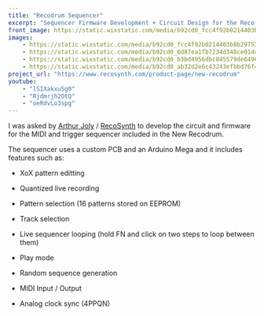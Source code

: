 ```yaml
---
title: "Recodrum Sequencer"
excerpt: "Sequencer Firmware Development + Circuit Design for the Reco-Synth's Recodrum line"
front_image: https://static.wixstatic.com/media/b92cd0_fcc4f92b0214403b8b297532525e38e7~mv2.jpg/v1/fill/w_676,h_652,al_c,q_85,usm_0.66_1.00_0.01/b92cd0_fcc4f92b0214403b8b297532525e38e7~mv2.jpg
images:
    - https://static.wixstatic.com/media/b92cd0_fcc4f92b0214403b8b297532525e38e7~mv2.jpg/v1/fill/w_676,h_652,al_c,q_85,usm_0.66_1.00_0.01/b92cd0_fcc4f92b0214403b8b297532525e38e7~mv2.jpg
    - https://static.wixstatic.com/media/b92cd0_6d87ea1fb7234d348ce01dd3fd80caac~mv2.jpg/v1/fill/w_1000,h_1000,al_c,q_85,usm_0.66_1.00_0.01,enc_avif,quality_auto/b92cd0_6d87ea1fb7234d348ce01dd3fd80caac~mv2.jpg
    - https://static.wixstatic.com/media/b92cd0_b3bd4956dbc845579de6496ddd7103a6~mv2.png/v1/fill/w_1346,h_990,al_c,q_90,usm_0.66_1.00_0.01,enc_avif,quality_auto/IMG_0609_HEIC.png
    - https://static.wixstatic.com/media/b92cd0_ab32d2e6c43243efbbd76f4b1ffba406~mv2.png/v1/fill/w_926,h_694,al_c,q_90,usm_0.66_1.00_0.01,enc_avif,quality_auto/IMG_1986_heic.png
project_url: "https://www.recosynth.com/product-page/new-recodrum"
youtube:
    - "lSIXakxuSg0"
    - "Rjdmrjh2OtQ"
    - "oeRdvLo3spg"
---
```



I was asked by [Arthur Joly](http://instagram.com/arthurjoly) / [RecoSynth](http://recosynth.com) to develop the circuit and firmware for the MIDI and trigger sequencer included in the New Recodrum.


The sequencer uses a custom PCB and an Arduino Mega and it includes features such as:

- XoX pattern editting 

- Quantized live recording

- Pattern selection (16 patterns stored on EEPROM)

- Track selection

- Live sequencer looping (hold FN and click on two steps to loop between them)

- Play mode

- Random sequence generation

- MIDI Input / Output

- Analog clock sync (4PPQN)

